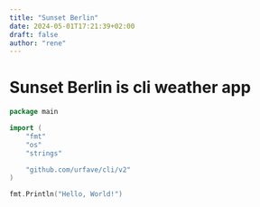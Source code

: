 ```yaml
---
title: "Sunset Berlin"
date: 2024-05-01T17:21:39+02:00
draft: false
author: "rene"
---
```




# Sunset Berlin is cli weather app




```go
package main

import (
    "fmt"
    "os"
    "strings"

    "github.com/urfave/cli/v2"
)

fmt.Println("Hello, World!")
```


